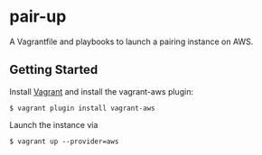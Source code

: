 pair-up
=======

A Vagrantfile and playbooks to launch a pairing instance on AWS.

Getting Started
---------------

Install [Vagrant][1] and install the vagrant-aws plugin:

    $ vagrant plugin install vagrant-aws

Launch the instance via

    $ vagrant up --provider=aws

[1]: http://www.vagrantup.com  "Vagrant"


